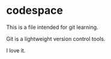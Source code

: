 # codespace
This is a file intended for git learning.

Git is a lightweight version control tools.

I love it.
